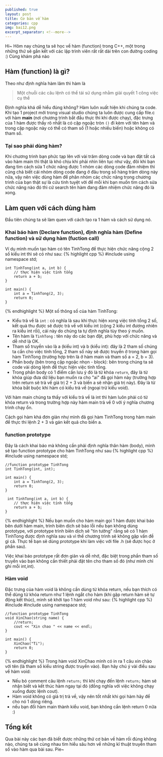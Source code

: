 ```yaml
---
published: true
layout: post
title: Cơ bản về hàm
categories: cpp
img: bai12.png
excerpt_separator: <!--more-->
---
```

Hi~ Hôm nay chúng ta sẽ học về hàm (function) trong C++, một trong những thứ sẽ gắn kết với các lập trình viên rất rất dài trên con đường coding :) Cùng khám phá nào
## Hàm (function) là gì?
Theo như định nghĩa hàm lâm thì hàm là

> Một chuỗi các câu lệnh có thể tái sử dụng nhằm giải quyết 1 công việc cụ thể

Định nghĩa khá dễ hiểu đúng không? Hàm luôn xuất hiện khi chúng ta code. Khi tạo 1 project mới trong visual studio chúng ta luôn được cung cấp file.c với hàm **main** (nơi chương trình bắt đầu thực thi khi được chạy), đặc trưng của 1 hàm được thấy rõ nhất là có cặp ngoặc tròn ``()`` đi kèm với tên hàm và trong cặp ngoặc này có thể có tham số (1 hoặc nhiều biến) hoặc không có tham số.
### Tại sao phải dùng hàm?
Khi chương trình bạn phức tạp lên với vài trăm dòng code và bạn đặt tất cả vào hàm main thì thật là khó chịu khi phải nhìn liên tục như vậy, đôi khi bạn đang tìm cách sửa 1 chức năng được 1 nhóm các dòng code đảm nhiệm thì cũng chả biết cái nhóm dòng code đang ở đâu trong số hàng trăm dòng này nữa, vậy nên việc dùng hàm để phân nhóm các chức năng trong chương trình của bạn thật sự là cứu tinh tuyệt vời để mỗi khi bạn muốn tìm cách sửa chức năng nào đó thì cứ search tên hàm đang đảm nhiệm chức năng đó là xong.
## Làm quen với cách dùng hàm
Đầu tiên chúng ta sẽ làm quen với cách tạo ra 1 hàm và cách sử dụng nó.
### Khai báo hàm (Declare function), định nghĩa hàm (Define function) và sử dụng hàm (fuction call)
Ví dụ mình muốn tạo hàm có tên TinhTong để thực hiện chức năng cộng 2 số kiểu int thì sẽ có như sau:
{% highlight cpp %}
    #include <iostream>
    using namespace std;
     
    int TinhTong(int a, int b) {
    	// thực hiện việc tính tổng
  		return a + b;
    }
     
    int main() {
    	int a = TinhTong(2, 3);
    	return 0;
    }
{% endhighlight %}
Một số thông số của hàm TinhTong:
 - Kiểu trả về là ``int`` : có nghĩa là sau khi thực hiện xong việc tính tổng 2 số, kết quả thu được sẽ được trả về với kiểu int (cộng 2 kiểu int đương nhiên ra kiểu int rồi), cái này do chúng ta tự định nghĩa tùy theo ý muốn.
 - Tên hàm là ``TinhTong`` : tên này do các bạn đặt, phù hợp với chức năng và dễ nhớ là OK.
 - Tham số truyền vào là a (kiểu int) và b (kiểu int): đây là 2 tham số chúng ta cần cho việc tính tổng, 2 tham số này sẽ được truyền ở trong hàm gọi hàm TinhTong (trường hợp trên là ở hàm main và tham số a = 2, b = 3).
 - Phần body (bên trong cặp ngoặc nhọn - block): bên trong chúng ta sẽ code vài dòng lệnh để thực hiện việc tính tổng.
 - Trong phần body có 1 điểm cần lưu ý đó là từ khóa ``return``, đây là từ khóa giúp đưa dữ liệu bạn muốn ra cho "ai" đã gọi hàm này (trường hợp trên return sẽ trả về giá trị 2 + 3 và biến a sẽ nhận giá trị này). Đây là từ khóa bắt buộc khi hàm có kiểu trả về (ngoại trừ kiểu void).

<div class="alert alert-info">Với hàm main chúng ta thấy với kiểu trả về là int thì hàm luôn phải có từ khóa return và trong trường hợp này hàm main trả về 0 với ý nghĩa chương trình chạy ổn.</div>
  
Cách gọi hàm khá đơn giản như mình đã gọi hàm TinhTong trong hàm main để thực thi lệnh 2 + 3 và gán kết quả cho biến a.
  
### function prototype
Đây là cách khai báo mà không cần phải định nghĩa thân hàm (body), mình sẽ tạo function prototype cho hàm TinhTong như sau
{% highlight cpp %}
    #include <iostream>
    using namespace std;
     
	//function prototype TinhTong
    int TinhTong(int, int);
     
    int main() {
    	int a = TinhTong(2, 3);
    	return 0;
    }
  
     int TinhTong(int a, int b) {
    	// thực hiện việc tính tổng
  		return a + b;
    }   
{% endhighlight %}
 Nếu bạn muốn cho hàm main gọi 1 hàm được khai báo bên dưới hàm main, trình biên dịch sẽ báo lỗi nếu bạn không dùng prototype, với prototype trình biên dịch sẽ "tin tưởng" rằng sẽ có 1 hàm TinhTong được định nghĩa sau và vì thế chương trình sẽ không gặp vấn đề gì cả. Thực tế bạn sẽ dùng prototype khi làm việc với file .h (sẽ được học ở phần sau).
  
Việc khai báo prototype rất đơn giản và dễ nhớ, đặc biệt trong phần tham số truyền vào bạn không cần thiết phải đặt tên cho tham số đó (như mình chỉ ghi mỗi int,int).
### Hàm void
Đặc trưng của hàm void là không cần dùng từ khóa return, nếu bạn thích có thể dùng từ khóa return như 1 lệnh ngắt cho hàm (khi gặp return hàm sẽ tự động kết thúc), mình sẽ khởi tạo 1 hàm void như sau:
{% highlight cpp %}
    #include <iostream>
	#include <string>
    using namespace std;
     
	//function prototype TinhTong
    void XinChao(string name) {
  		//return;
  		cout << "Xin chao " << name << endl;
  	}
     
    int main() {
    	XinChao("Ti");
    	return 0;
    }  
{% endhighlight %}
Trong hàm void XinChao mình có in ra 1 câu xin chào với tên (là tham số kiểu string được truyền vào). Bạn hãy chú ý vài điều sau về hàm void:
- Nếu bỏ comment câu lệnh ``return;`` thì khi chạy đến lệnh ``return;`` hàm sẽ nhận biết và kết thúc hàm ngay tại đó (đồng nghĩa với việc không chạy xuống được lệnh cout).
- Hàm void không có giá trị trả về, vậy nên tốt nhất khi gọi hàm hãy để cho nó 1 dòng riêng.
- nếu bạn đổi hàm main thành kiểu void, bạn không cần lệnh return 0 nữa :)
## Tổng kết
Qua bài này các bạn đã biết được những thứ cơ bản về hàm rồi đúng không nào, chúng ta sẽ cùng nhau tìm hiểu sâu hơn về những kĩ thuật truyền tham số vào hàm qua bài sau. Pie~
